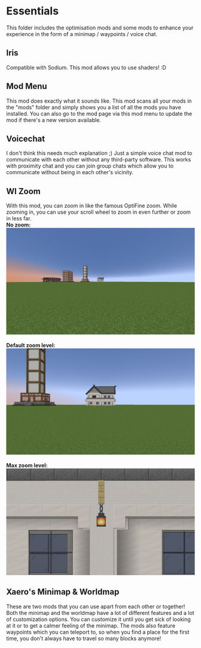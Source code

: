 # Essentials

This folder includes the optimisation mods and some mods to enhance your experience in the form of a minimap / waypoints / voice chat.

## Iris

Compatible with Sodium. This mod allows you to use shaders! :D

## Mod Menu

This mod does exactly what it sounds like. This mod scans all your mods in the "mods" folder and simply shows you a list of all the mods you have installed. You can also go to the mod page via this mod menu to update the mod if there's a new version available.

## Voicechat

I don't think this needs much explanation ;) Just a simple voice chat mod to communicate with each other without any third-party software. This works with proximity chat and you can join group chats which allow you to communicate without being in each other's vicinity.

## WI Zoom

With this mod, you can zoom in like the famous OptiFine zoom. While zooming in, you can use your scroll wheel to zoom in even further or zoom in less far.\
**No zoom:**\
<img src="../../ignore_img/no_zoom.png" alt="Max zoom level" width="600px">
\
\
**Default zoom level:**\
<img src="../../ignore_img/default_zoom.png" alt="Max zoom level" width="600px">
\
\
**Max zoom level:**\
<img src="../../ignore_img/max_zoom.png" alt="Max zoom level" width="600px">

## Xaero's Minimap & Worldmap

These are two mods that you can use apart from each other or together! Both the minimap and the worldmap have a lot of different features and a lot of customization options. You can customize it until you get sick of looking at it or to get a calmer feeling of the minimap. The mods also feature waypoints which you can teleport to, so when you find a place for the first time, you don't always have to travel so many blocks anymore!
